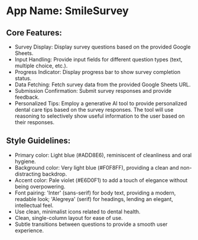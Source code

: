 # **App Name**: SmileSurvey

## Core Features:

- Survey Display: Display survey questions based on the provided Google Sheets.
- Input Handling: Provide input fields for different question types (text, multiple choice, etc.).
- Progress Indicator: Display progress bar to show survey completion status.
- Data Fetching: Fetch survey data from the provided Google Sheets URL.
- Submission Confirmation: Submit survey responses and provide feedback.
- Personalized Tips: Employ a generative AI tool to provide personalized dental care tips based on the survey responses. The tool will use reasoning to selectively show useful information to the user based on their responses.

## Style Guidelines:

- Primary color: Light blue (#ADD8E6), reminiscent of cleanliness and oral hygiene.
- Background color: Very light blue (#F0F8FF), providing a clean and non-distracting backdrop.
- Accent color: Pale violet (#E6D0F1) to add a touch of elegance without being overpowering.
- Font pairing: 'Inter' (sans-serif) for body text, providing a modern, readable look; 'Alegreya' (serif) for headings, lending an elegant, intellectual feel. 
- Use clean, minimalist icons related to dental health.
- Clean, single-column layout for ease of use.
- Subtle transitions between questions to provide a smooth user experience.